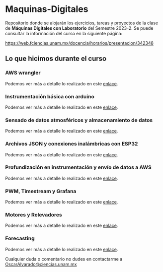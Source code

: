 # Maquinas-Digitales

Repositorio donde se alojarán los ejercicios, tareas y proyectos de la clase de **Máquinas Digitales con Laboratorio** del Semestre 2023-2.
Se puede consultar la información del curso en la siguiente página:

https://web.fciencias.unam.mx/docencia/horarios/presentacion/342348

## Lo que hicimos durante el curso

### AWS wrangler

Podemos ver más a detalle lo realizado en este [enlace](#https://github.com/OscarAlvaradoM/Maquinas-Digitales/tree/main/Tareas/TareaS2).

### Instrumentación básica con arduino

Podemos ver más a detalle lo realizado en este [enlace](#https://github.com/OscarAlvaradoM/Maquinas-Digitales/tree/main/Tareas/TareaS3).

### Sensado de datos atmosféricos y almacenamiento de datos

Podemos ver más a detalle lo realizado en este [enlace](#https://github.com/OscarAlvaradoM/Maquinas-Digitales/tree/main/Tareas/TareaS4).

### Archivos JSON y conexiones inalámbricas con ESP32

Podemos ver más a detalle lo realizado en este [enlace](#https://github.com/OscarAlvaradoM/Maquinas-Digitales/tree/main/Tareas/TareaS5).

### Profundización en instrumentación y envío de datos a AWS

Podemos ver más a detalle lo realizado en este [enlace](#https://github.com/OscarAlvaradoM/Maquinas-Digitales/tree/main/Tareas/TareaS6).

### PWM, Timestream y Grafana

Podemos ver más a detalle lo realizado en este [enlace](#https://github.com/OscarAlvaradoM/Maquinas-Digitales/tree/main/Tareas/TareaS7).

### Motores y Relevadores

Podemos ver más a detalle lo realizado en este [enlace](#https://github.com/OscarAlvaradoM/Maquinas-Digitales/tree/main/Tareas/TareaS8).

### Forecasting

Podemos ver más a detalle lo realizado en este [enlace](#https://github.com/OscarAlvaradoM/Maquinas-Digitales/tree/main/Tareas/Forecasting).

Cualquier duda o comentario no dudes en contactarme a OscarAlvarado@ciencias.unam.mx
